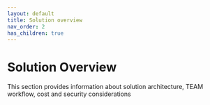 ```yaml
---
layout: default
title: Solution overview
nav_order: 2
has_children: true
---
```


# Solution Overview

This section provides information about solution architecture, TEAM workflow, cost and security considerations